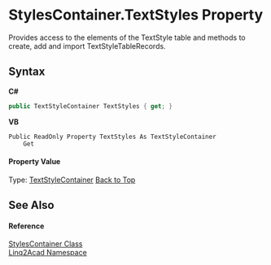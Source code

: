 # StylesContainer.TextStyles Property 
 

Provides access to the elements of the TextStyle table and methods to create, add and import TextStyleTableRecords.

## Syntax

**C#**<br />
``` C#
public TextStyleContainer TextStyles { get; }
```

**VB**<br />
``` VB
Public ReadOnly Property TextStyles As TextStyleContainer
	Get
```


#### Property Value
Type: <a href="T_Linq2Acad_TextStyleContainer.md#TextStyleContainer-Class">TextStyleContainer</a>
<a href="#StylesContainerTextStyles-Property">Back to Top</a>

## See Also


#### Reference
<a href="T_Linq2Acad_StylesContainer.md#StylesContainer-Class">StylesContainer Class</a><br /><a href="N_Linq2Acad.md#Linq2Acad-Namespace">Linq2Acad Namespace</a><br />
